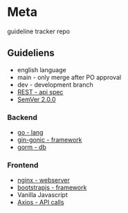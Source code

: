 # Meta
guideline tracker repo

## Guideliens
- english language
- main - only merge after PO approval
- dev - development branch
- [REST - api spec](https://restfulapi.net/)
- [SemVer 2.0.0](https://semver.org/)

### Backend
- [go - lang](https://go.dev/)
- [gin-gonic - framework](https://gin-gonic.com/)
- [gorm - db](https://gorm.io/)

### Frontend
- [nginx - webserver](https://nginx.org/en/)
- [bootstrapjs - framework]([https://vuejs.org/](https://getbootstrap.com/))
- Vanilla Javascript
- [Axios - API calls](https://axios-http.com/docs/intro)
